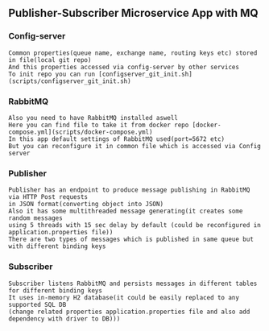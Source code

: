 ## Publisher-Subscriber Microservice App with MQ

### Config-server
    Common properties(queue name, exchange name, routing keys etc) stored in file(local git repo) 
    And this properties accessed via config-server by other services
    To init repo you can run [configserver_git_init.sh](scripts/configserver_git_init.sh) 

### RabbitMQ
    Also you need to have RabbitMQ installed aswell
    Here you can find file to take it from docker repo [docker-compose.yml](scripts/docker-compose.yml)
    In this app default settings of RabbitMQ used(port=5672 etc) 
    But you can reconfigure it in common file which is accessed via Config server
  
### Publisher
    Publisher has an endpoint to produce message publishing in RabbitMQ via HTTP Post requests
    in JSON format(converting object into JSON)
    Also it has some multithreaded message generating(it creates some random messages 
    using 5 threads with 15 sec delay by default (could be reconfigured in application.properties file))
    There are two types of messages which is published in same queue but with different binding keys  
### Subscriber
    Subscriber listens RabbitMQ and persists messages in different tables for different binding keys
    It uses in-memory H2 database(it could be easily replaced to any supported SQL DB
    (change related properties application.properties file and also add dependency with driver to DB)))
            